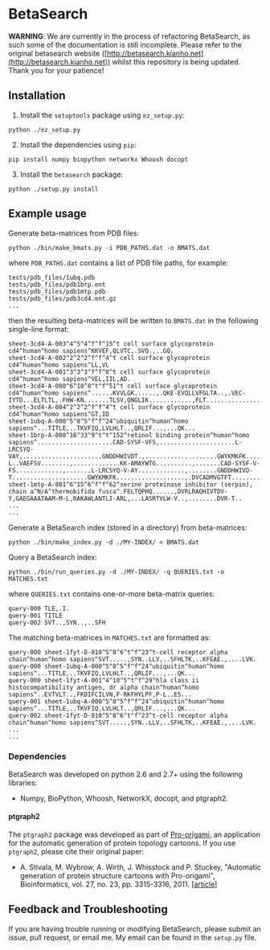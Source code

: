 # BetaSearch

**WARNING**: We are currently in the process of refactoring BetaSearch, as such
some of the documentation is still incomplete.  Please refer to the original
betasearch website
([http://betasearch.kianho.net](http://betasearch.kianho.net)) whilst this
repository is being updated. Thank you for your patience!

## Installation

1. Install the `setuptools` package using `ez_setup.py`:
```
python ./ez_setup.py
```
2. Install the dependencies using `pip`: 
```
pip install numpy biopython networkx Whoosh docopt
```

3. Install the `betasearch` package:
```
python ./setup.py install
```

## Example usage

Generate beta-matrices from PDB files:
```
python ./bin/make_bmats.py -i PDB_PATHS.dat -o BMATS.dat
```
where `PDB_PATHS.dat` contains a list of PDB file paths, for example:
```
tests/pdb_files/1ubq.pdb
tests/pdb_files/pdb1brp.ent
tests/pdb_files/pdb1mtp.pdb
tests/pdb_files/pdb3cd4.ent.gz
...
```
then the resulting beta-matrices will be written to `BMATS.dat`
in the following single-line format:
```
sheet-3cd4-A-003^4^5^4^f^f^15^t cell surface glycoprotein cd4^human^homo sapiens^KKVEF,QLVTC,.SVQ.,..GQ.
sheet-3cd4-A-002^2^2^2^f^f^4^t cell surface glycoprotein cd4^human^homo sapiens^LL,VL
sheet-3cd4-A-001^3^3^3^f^f^8^t cell surface glycoprotein cd4^human^homo sapiens^VEL,IIL,AD.
sheet-3cd4-A-000^6^18^8^t^f^51^t cell surface glycoprotein cd4^human^homo sapiens^......KVVLGK......,.QKE-EVQLLVFGLTA..,.VEC-IYTD...ELTLTL,.FHW-KN.......TLSV,QNGLIK............,FLT...............
sheet-3cd4-A-004^2^2^2^f^f^4^t cell surface glycoprotein cd4^human^homo sapiens^GT,ID
sheet-1ubq-A-000^5^8^5^f^f^24^ubiquitin^human^homo sapiens^...TITLE,..TKVFIQ,LVLHLT..,QRLIF...,...QK...
sheet-1brp-A-000^16^33^9^t^t^152^retinol binding protein^human^homo sapiens^.....................CAD-SYSF-VFS,.....................L-LRCSYQ-VAY,......................GNDDHWIVDT.,....................GWYKMKFK.....,...............DVCADMVGTFT.......,...............RVRGKATASM........,..............R-L..VAEFSV........,.............KK-AMAYWTG..........,.......CAD-SYSF-V-FS.............,.......L-LRCSYQ-V-AY.............,........GNDDHWIVD-T..............,......GWYKMKFK...................,.DVCADMVGTFT.....................,.RVRGKATASM......................,.RL..VAEFSV......................,KKAMAYWTG........................
sheet-1mtp-A-001^6^15^6^f^f^62^serine proteinase inhibitor (serpin), chain a^N/A^thermobifida fusca^.FELTQPHQ......,DVRLRAQHIVTDV-Y,GAEGAAATAAM-M-L,RAKAWLANTLI-ARL,...LASRTVLW-V..,........DVR-T..
...
...
```
Generate a BetaSearch index (stored in a directory) from beta-matrices:
```
python ./bin/make_index.py -d ./MY-INDEX/ < BMATS.dat
```
Query a BetaSearch index:
```
python ./bin/run_queries.py -d ./MY-INDEX/ -q QUERIES.txt -o MATCHES.txt
```
where `QUERIES.txt` contains one-or-more beta-matrix queries:
```
query-000 TLE,.I.
query-001 TITLE
query-002 SVT..,SYN..,..SFH
```
The matching beta-matrices in `MATCHES.txt` are formatted as:
```
query-000 sheet-1fyt-D-010^5^8^6^t^f^23^t-cell receptor alpha chain^human^homo sapiens^SVT.....,SYN..LLV,..SFHLTK,..KFEAE.,....LVK.
query-000 sheet-1ubq-A-000^5^8^5^f^f^24^ubiquitin^human^homo sapiens^...TITLE,..TKVFIQ,LVLHLT..,QRLIF...,...QK...
query-000 sheet-1fyt-A-001^4^10^5^t^f^29^hla class ii histocompatibility antigen, dr alpha chain^human^homo sapiens^..EVTVLT..,FKDIFCILVN,F-RKFHYLPF,P-L..ES...
query-001 sheet-1ubq-A-000^5^8^5^f^f^24^ubiquitin^human^homo sapiens^...TITLE,..TKVFIQ,LVLHLT..,QRLIF...,...QK...
query-002 sheet-1fyt-D-010^5^8^6^t^f^23^t-cell receptor alpha chain^human^homo sapiens^SVT.....,SYN..LLV,..SFHLTK,..KFEAE.,....LVK.
...
...
```

### Dependencies

BetaSearch was developed on python 2.6 and 2.7+ using the following libraries:
- Numpy, BioPython, Whoosh, NetworkX, docopt, and ptgraph2.

#### ptgraph2

The `ptgraph2` package was developed as part of
[Pro-origami](http://munk.csse.unimelb.edu.au/pro-origami/), an application for
the automatic generation of protein topology cartoons. If you use `ptgraph2`,
please cite their original paper:

- A. Stivala, M. Wybrow, A. Wirth, J. Whisstock and P. Stuckey, "Automatic
  generation of protein structure cartoons with Pro-origami", Bioinformatics,
  vol. 27, no. 23, pp. 3315-3316, 2011.
  [[article](http://dx.doi.org/10.1093/bioinformatics/btr575)]

## Feedback and Troubleshooting
If you are having trouble running or modifying BetaSearch, please submit an
issue, pull request, or email me. My email can be found in the `setup.py` file.
